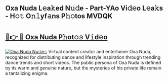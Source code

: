 ## Oxa Nuda L𝚎a𝚔ed N𝚞𝚍e - Part-YAo Vi𝚍𝚎o L𝚎a𝚔s - H𝚘𝚝 O𝚗𝚕yf𝚊ns P𝚑𝚘tos MVDQK

# <h2><a href="http://kf9cm3.oniu.top/?m=Oxa+Nuda">🔗👉 🔴 Oxa Nuda P𝚑ot𝚘𝚜 V𝚒d𝚎o</a></h2>

[![Oxa Nuda Nu𝚍e𝚜](https://i.imgur.com/0qMVB7G.gif)](http://kf9cm3.oniu.top/?m=Oxa+Nuda)
Virtual content creator and entertainer Oxa Nuda, recognized for distributing dance and lifestyle inspiration through trending dance trends and short videos. The public persona of Oxa Nuda is defined by its warm and genuine nature, but the mysteries of his private life remain a tantalizing enigma.  
